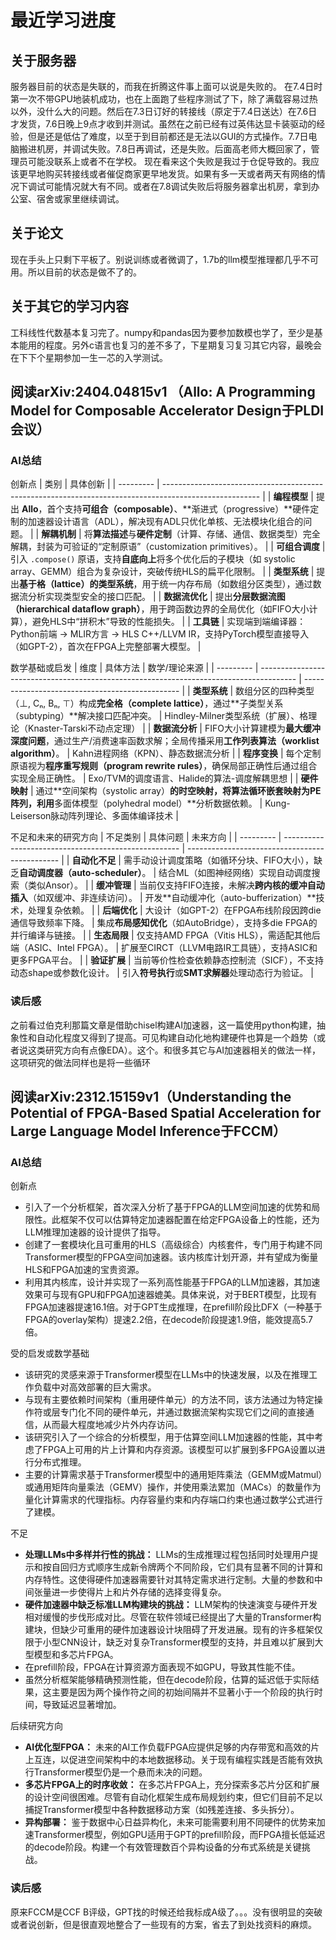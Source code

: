 # 最近学习进度
## 关于服务器
服务器目前的状态是失联的，而我在折腾这件事上面可以说是失败的。
在7.4日时第一次不带GPU地装机成功，也在上面跑了些程序测试了下，除了满载容易过热以外，没什么大的问题。然后在7.3日订好的转接线（原定于7.4日送达）在7.6日才发货，7.6日晚上9点才收到并测试。虽然在之前已经有过英伟达显卡装驱动的经验，但是还是低估了难度，以至于到目前都还是无法以GUI的方式操作。7.7日电脑搬进机房，并调试失败。7.8日再调试，还是失败。后面高老师大概回家了，管理员可能没联系上或者不在学校。
现在看来这个失败是我过于仓促导致的。我应该更早地购买转接线或者催促商家更早地发货。如果有多一天或者两天有网络的情况下调试可能情况就大有不同。或者在7.8调试失败后将服务器拿出机房，拿到办公室、宿舍或家里继续调试。
## 关于论文
现在手头上只剩下平板了。别说训练或者微调了，1.7b的llm模型推理都几乎不可用。所以目前的状态是做不了的。
## 关于其它的学习内容
工科线性代数基本复习完了。numpy和pandas因为要参加数模也学了，至少是基本能用的程度。另外c语言也复习的差不多了，下星期复习复习其它内容，最晚会在下下个星期参加一生一芯的入学测试。
## 阅读arXiv:2404.04815v1  （Allo: A Programming Model for Composable Accelerator Design于PLDI会议）
### AI总结
创新点
| 类别        | 具体创新                                                                                                   |
| --------- | ------------------------------------------------------------------------------------------------------ |
| **编程模型**  | 提出 **Allo**，首个支持**可组合（composable）**、\*\*渐进式（progressive）\*\*硬件定制的加速器设计语言（ADL），解决现有ADL只优化单核、无法模块化组合的问题。 |
| **解耦机制**  | 将**算法描述**与**硬件定制**（计算、存储、通信、数据类型）完全解耦，封装为可验证的“定制原语”（customization primitives）。                         |
| **可组合调度** | 引入 `.compose()` 原语，支持**自底向上**将多个优化后的子模块（如 systolic array、GEMM）组合为复杂设计，突破传统HLS的扁平化限制。                   |
| **类型系统**  | 提出**基于格（lattice）的类型系统**，用于统一内存布局（如数组分区类型），通过数据流分析实现类型安全的接口匹配。                                          |
| **数据流优化** | 提出**分层数据流图（hierarchical dataflow graph）**，用于跨函数边界的全局优化（如FIFO大小计算），避免HLS中“拼积木”导致的性能损失。                  |
| **工具链**   | 实现端到端编译器：Python前端 → MLIR方言 → HLS C++/LLVM IR，支持PyTorch模型直接导入（如GPT-2），首次在FPGA上完整部署大模型。                  |

数学基础或启发
| 维度        | 具体方法                                                                                    | 数学/理论来源                                         |
| --------- | --------------------------------------------------------------------------------------- | ----------------------------------------------- |
| **类型系统**  | 数组分区的四种类型（⊥, Cₙ, Bₙ, ⊤）构成**完全格（complete lattice）**，通过\*\*子类型关系（subtyping）\*\*解决接口匹配冲突。  | Hindley-Milner类型系统（扩展）、格理论（Knaster-Tarski不动点定理） |
| **数据流分析** | FIFO大小计算建模为**最大缓冲深度问题**，通过生产/消费速率函数求解；全局传播采用**工作列表算法（worklist algorithm）**。             | Kahn进程网络（KPN）、静态数据流分析                           |
| **程序变换**  | 每个定制原语视为**程序重写规则（program rewrite rules）**，确保局部正确性后通过组合实现全局正确性。                          | Exo/TVM的调度语言、Halide的算法-调度解耦思想                   |
| **硬件映射**  | 通过\*\*空间架构（systolic array）**的时空映射，将算法循环嵌套映射为PE阵列，利用**多面体模型（polyhedral model）\*\*分析数据依赖。 | Kung-Leiserson脉动阵列理论、多面体编译技术                    |

不足和未来的研究方向
| 不足类别      | 具体问题                                                 | 未来方向                                           |
| --------- | ---------------------------------------------------- | ---------------------------------------------- |
| **自动化不足** | 需手动设计调度策略（如循环分块、FIFO大小），缺乏**自动调度器（auto-scheduler）**。 | 结合ML（如图神经网络）实现自动调度搜索（类似Ansor）。                 |
| **缓冲管理**  | 当前仅支持FIFO连接，未解决**跨内核的缓冲自动插入**（如双缓冲、非连续访问）。           | 开发\*\*自动缓冲化（auto-bufferization）\*\*技术，处理复杂依赖。  |
| **后端优化**  | 大设计（如GPT-2）在FPGA布线阶段因跨die通信导致频率下降。                   | 集成**布局感知优化**（如AutoBridge），支持多die FPGA的并行编译与链接。 |
| **生态局限**  | 仅支持AMD FPGA（Vitis HLS），需适配其他后端（ASIC、Intel FPGA）。     | 扩展至CIRCT（LLVM电路IR工具链），支持ASIC和更多FPGA平台。         |
| **验证扩展**  | 当前等价性检查依赖静态控制流（SICF），不支持动态shape或参数化设计。               | 引入**符号执行**或**SMT求解器**处理动态行为验证。                 |
### 读后感
之前看过伯克利那篇文章是借助chisel构建AI加速器，这一篇使用python构建，抽象性和自动化程度又得到了提高。可见构建自动化地构建硬件也算是一个趋势（或者说这类研究方向有点像EDA）。这个。和很多其它与AI加速器相关的做法一样，这项研究的做法同样也是将一些循环 
## 阅读arXiv:2312.15159v1（Understanding the Potential of FPGA-Based Spatial Acceleration for Large Language Model Inference于FCCM）
### AI总结
创新点
* 引入了一个分析框架，首次深入分析了基于FPGA的LLM空间加速的优势和局限性。此框架不仅可以估算特定加速器配置在给定FPGA设备上的性能，还为LLM推理加速器的设计提供了指导。
* 创建了一套模块化且可重用的HLS（高级综合）内核套件，专门用于构建不同Transformer模型的FPGA空间加速器。该内核库计划开源，并有望成为衡量HLS和FPGA加速的宝贵资源。
* 利用其内核库，设计并实现了一系列高性能基于FPGA的LLM加速器，其加速效果可与现有GPU和FPGA加速器媲美。具体来说，对于BERT模型，比现有FPGA加速器提速16.1倍。对于GPT生成推理，在prefill阶段比DFX（一种基于FPGA的overlay架构）提速2.2倍，在decode阶段提速1.9倍，能效提高5.7倍。

受的启发或数学基础
* 该研究的灵感来源于Transformer模型在LLMs中的快速发展，以及在推理工作负载中对高效部署的巨大需求。
* 与现有主要依赖时间架构（重用硬件单元）的方法不同，该方法通过为特定操作符或层专门化不同的硬件单元，并通过数据流架构实现它们之间的直接通信，从而最大程度地减少片外内存访问。
* 该研究引入了一个综合的分析模型，用于估算空间LLM加速器的性能，其中考虑了FPGA上可用的片上计算和内存资源。该模型可以扩展到多FPGA设置以进行分布式推理。
* 主要的计算需求基于Transformer模型中的通用矩阵乘法（GEMM或Matmul）或通用矩阵向量乘法（GEMV）操作，并使用乘法累加（MACs）的数量作为量化计算需求的代理指标。内存容量约束和内存端口约束也通过数学公式进行了建模。

不足
* **处理LLMs中多样并行性的挑战：** LLMs的生成推理过程包括同时处理用户提示和按自回归方式顺序生成新令牌两个不同阶段，它们具有显著不同的计算和内存特性。这使得硬件加速器需要针对其特定需求进行定制。大量的参数和中间张量进一步使得片上和片外存储的选择变得复杂。
* **硬件加速器中缺乏标准LLM构建块的挑战：** LLM架构的快速演变与硬件开发相对缓慢的步伐形成对比。尽管在软件领域已经提出了大量的Transformer构建块，但缺少可重用的硬件加速器设计块阻碍了开发进展。现有的许多框架仅限于小型CNN设计，缺乏对复杂Transformer模型的支持，并且难以扩展到大型模型和多芯片FPGA。
* 在prefill阶段，FPGA在计算资源方面表现不如GPU，导致其性能不佳。
* 虽然分析框架能够精确预测性能，但在decode阶段，估算的延迟低于实际结果，这主要是因为两个操作符之间的初始间隔并不显著小于一个阶段的执行时间，导致延迟显著增加。

后续研究方向
* **AI优化型FPGA：** 未来的AI工作负载FPGA应提供足够的内存带宽和高效的片上互连，以促进空间架构中的本地数据移动。关于现有编程实践是否能有效执行Transformer模型仍是一个悬而未决的问题。
* **多芯片FPGA上的时序收敛：** 在多芯片FPGA上，充分探索多芯片分区和扩展的设计空间很困难。尽管有自动化框架生成布局规划约束，但它们目前不足以捕捉Transformer模型中各种数据移动方案（如残差连接、多头拆分）。
* **异构部署：** 鉴于数据中心日益异构化，未来可能需要利用不同硬件的优势来加速Transformer模型，例如GPU适用于GPT的prefill阶段，而FPGA擅长低延迟的decode阶段。构建一个有效管理数百个异构设备的分布式系统是关键挑战。
### 读后感
原来FCCM是CCF B评级，GPT找的时候还给我标成A级了。。。没有很明显的突破或者说创新，但是很直观地整合了一些现有的方案，省去了到处找资料的麻烦。